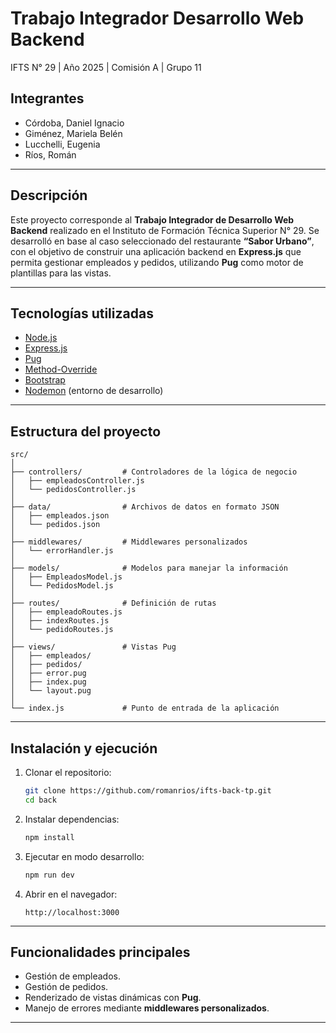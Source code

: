 # Trabajo Integrador Desarrollo Web Backend

IFTS N° 29 | Año 2025 | Comisión A | Grupo 11

## Integrantes

* Córdoba, Daniel Ignacio
* Giménez, Mariela Belén
* Lucchelli, Eugenia
* Ríos, Román

---

## Descripción

Este proyecto corresponde al **Trabajo Integrador de Desarrollo Web Backend** realizado en el Instituto de Formación Técnica Superior N° 29.
Se desarrolló en base al caso seleccionado del restaurante **“Sabor Urbano”**, con el objetivo de construir una aplicación backend en **Express.js** que permita gestionar empleados y pedidos, utilizando **Pug** como motor de plantillas para las vistas.

---

## Tecnologías utilizadas

* [Node.js](https://nodejs.org/)
* [Express.js](https://expressjs.com/)
* [Pug](https://pugjs.org/)
* [Method-Override](https://www.npmjs.com/package/method-override)
* [Bootstrap](https://getbootstrap.com/)
* [Nodemon](https://nodemon.io/) (entorno de desarrollo)

---

## Estructura del proyecto

```
src/
│
├── controllers/         # Controladores de la lógica de negocio
│   ├── empleadosController.js
│   └── pedidosController.js
│
├── data/                # Archivos de datos en formato JSON
│   ├── empleados.json
│   └── pedidos.json
│
├── middlewares/         # Middlewares personalizados
│   └── errorHandler.js
│
├── models/              # Modelos para manejar la información
│   ├── EmpleadosModel.js
│   └── PedidosModel.js
│
├── routes/              # Definición de rutas
│   ├── empleadoRoutes.js
│   ├── indexRoutes.js
│   └── pedidoRoutes.js
│
├── views/               # Vistas Pug
│   ├── empleados/
│   ├── pedidos/
│   ├── error.pug
│   ├── index.pug
│   └── layout.pug
│
└── index.js             # Punto de entrada de la aplicación
```

---

## Instalación y ejecución

1. Clonar el repositorio:

   ```bash
   git clone https://github.com/romanrios/ifts-back-tp.git
   cd back
   ```

2. Instalar dependencias:

   ```bash
   npm install
   ```

3. Ejecutar en modo desarrollo:

   ```bash
   npm run dev
   ```

4. Abrir en el navegador:

   ```
   http://localhost:3000
   ```

---


## Funcionalidades principales

* Gestión de empleados.
* Gestión de pedidos.
* Renderizado de vistas dinámicas con **Pug**.
* Manejo de errores mediante **middlewares personalizados**.

---

